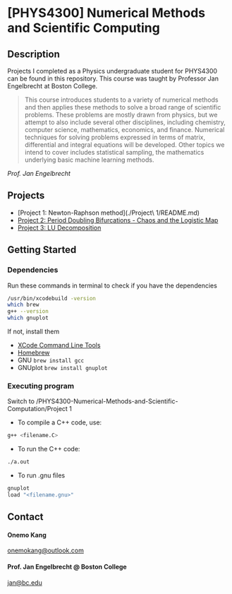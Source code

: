 # [PHYS4300] Numerical Methods and Scientific Computing

## Description
Projects I completed as a Physics undergraduate student for PHYS4300 can be found in this repository. 
This course was taught by Professor Jan Engelbrecht at Boston College. 


>This course introduces students to a variety of numerical methods and then applies these methods to solve a broad range of scientific problems. These problems are mostly drawn from physics, but we attempt to also include several other disciplines, including chemistry, computer science, mathematics, economics, and finance. Numerical techniques for solving problems expressed in terms of matrix, differential and integral equations will be developed. Other topics we intend to cover includes statistical sampling, the mathematics underlying basic machine learning methods.

*Prof. Jan Engelbrecht*

## Projects
* [Project 1: Newton-Raphson method](./Project\ 1/README.md)
* [Project 2: Period Doubling Bifurcations - Chaos and the Logistic Map](https://github.com/onemok/PHYS4300-Numerical-Methods-and-Scientific-Computation/tree/master/Project%202)
* [Project 3: LU Decomposition](https://github.com/onemok/PHYS4300-Numerical-Methods-and-Scientific-Computation/tree/master/Project%202)

## Getting Started

### Dependencies
Run these commands in terminal to check if you have the dependencies 
```sh
/usr/bin/xcodebuild -version 
which brew
g++ --version
which gnuplot
```
If not, install them
* [XCode Command Line Tools](https://apps.apple.com/us/app/xcode/id497799835?mt=12)
* [Homebrew](https://brew.sh/index.html)
* GNU ```brew install gcc```
* GNUplot ```brew install gnuplot```

### Executing program
Switch to /PHYS4300-Numerical-Methods-and-Scientific-Computation/Project 1

* To compile a C++ code, use:
```sh
g++ <filename.C>
```
* To run the C++ code:
```sh
./a.out
```
* To run .gnu files
```sh
gnuplot
load "<filename.gnu>"
````

## Contact

#### Onemo Kang 
onemokang@outlook.com

#### Prof. Jan Engelbrecht @ Boston College
jan@bc.edu
